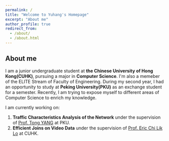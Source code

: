 ```yaml
---
permalink: /
title: "Welcome to Yuhang's Homepage"
excerpt: "About me"
author_profile: true
redirect_from: 
  - /about/
  - /about.html
---
```


## About me

I am a junior undergraduate student at **the Chinese University of Hong Kong(CUHK)**, pursuing a major in **Computer Science**. I'm also a memeber of the ELITE Stream of Faculty of Engineering. During my second year, I had an opportunity to study at **Peking University(PKU)** as an exchange student for a semester. Recently, I am trying to expose myself to different areas of Computer Science to enrich my knowledge.

I am currently working on:

1. **Traffic Characteristics Analysis of the Network** under the supervision of [Prof. Tong YANG](https://cs.pku.edu.cn/info/1176/3703.htm) at PKU.
2. **Efficient Joins on Video Data** under the supervision of [Prof. Eric Chi Lik Lo](https://www.cse.cuhk.edu.hk/people/faculty/eric-chi-lik-lo/) at CUHK.
